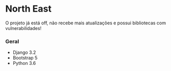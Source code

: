 # North East
O projeto já está off, não recebe mais atualizações e possui bibliotecas com vulnerabilidades!

### Geral
- Django 3.2
- Bootstrap 5
- Python 3.6

